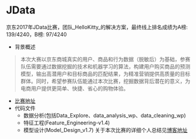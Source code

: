 # JData
京东2017年JData比赛，团队_HelloKitty_的解决方案，最终线上排名成绩为A榜: 139/4240，B榜: 97/4240
* 背景概述
> 本次大赛以京东商城真实的用户、商品和行为数据（脱敏后）为基础，参赛队伍需要通过数据挖掘的技术和机器学习的算法，构建用户购买商品的预测模型，输出高潜用户和目标商品的匹配结果，为精准营销提供高质量的目标群体。同时，希望参赛队伍能通过本次比赛，挖掘数据背后潜在的意义，为电商用户提供更简单、快捷、省心的购物体验。

* [比赛地址](http://www.datafountain.cn/#/competitions/247/intro)
* 代码文件
  * 数据分析(包括Data_Explore、data_analysis_wp、data_cleaning_wp)
  * 特征工程(Feature_Engineering-v1.4)
  * 模型设计(Model_Design_v1.7)
关于本次比赛的详细个人总结见[博客地址](http://izhaoyi.top/2017/06/25/JData/)


